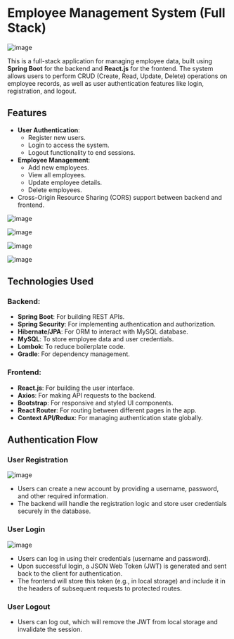 # Employee Management System (Full Stack)

![image](https://github.com/user-attachments/assets/02dac985-80ce-43ab-9636-d72692710b50)


This is a full-stack application for managing employee data, built using **Spring Boot** for the backend and **React.js** for the frontend. The system allows users to perform CRUD (Create, Read, Update, Delete) operations on employee records, as well as user authentication features like login, registration, and logout.

## Features
- **User Authentication**:
  - Register new users.
  - Login to access the system.
  - Logout functionality to end sessions.
- **Employee Management**:
  - Add new employees.
  - View all employees.
  - Update employee details.
  - Delete employees.
- Cross-Origin Resource Sharing (CORS) support between backend and frontend.

![image](https://github.com/user-attachments/assets/a1cd20ac-0974-4c4f-8876-75e76bc5616c)

![image](https://github.com/user-attachments/assets/81cc6835-b28a-4979-baa6-2708c75b524a)

![image](https://github.com/user-attachments/assets/99444817-29cb-4ff1-a5d0-ea2df9c84d9b)

![image](https://github.com/user-attachments/assets/01e170d7-d028-4a01-9331-7fdb9c5371e5)






## Technologies Used

### Backend:
- **Spring Boot**: For building REST APIs.
- **Spring Security**: For implementing authentication and authorization.
- **Hibernate/JPA**: For ORM to interact with MySQL database.
- **MySQL**: To store employee data and user credentials.
- **Lombok**: To reduce boilerplate code.
- **Gradle**: For dependency management.

### Frontend:
- **React.js**: For building the user interface.
- **Axios**: For making API requests to the backend.
- **Bootstrap**: For responsive and styled UI components.
- **React Router**: For routing between different pages in the app.
- **Context API/Redux**: For managing authentication state globally.

## Authentication Flow

### User Registration
![image](https://github.com/user-attachments/assets/67268860-6cd7-4228-8890-cfe4c6112acb)

- Users can create a new account by providing a username, password, and other required information.
- The backend will handle the registration logic and store user credentials securely in the database.

### User Login
![image](https://github.com/user-attachments/assets/be3466a5-24a3-4177-a7e3-31770dbc3f07)

- Users can log in using their credentials (username and password).
- Upon successful login, a JSON Web Token (JWT) is generated and sent back to the client for authentication.
- The frontend will store this token (e.g., in local storage) and include it in the headers of subsequent requests to protected routes.

### User Logout
- Users can log out, which will remove the JWT from local storage and invalidate the session.

